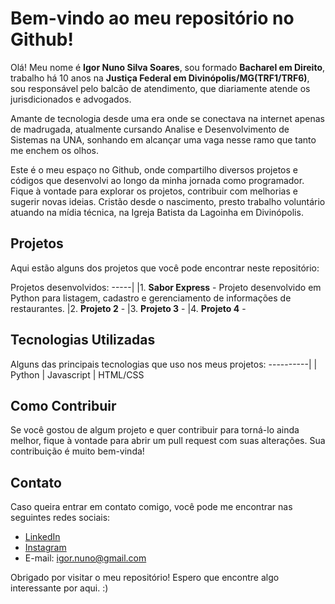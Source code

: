 # Bem-vindo ao meu repositório no Github!

Olá! Meu nome é **Igor Nuno Silva Soares**, sou formado **Bacharel em Direito**, trabalho há 10 anos na **Justiça Federal em Divinópolis/MG(TRF1/TRF6)**, sou responsável pelo balcão de atendimento, que diariamente atende os jurisdicionados e advogados.

Amante de tecnologia desde uma era onde se conectava na internet apenas de madrugada, atualmente cursando Analise e Desenvolvimento de Sistemas na UNA, sonhando em alcançar uma vaga nesse ramo que tanto me enchem os olhos.

Este é o meu espaço no Github, onde compartilho diversos projetos e códigos que desenvolvi ao longo da minha jornada como programador. Fique à vontade para explorar os projetos, contribuir com melhorias e sugerir novas ideias.
Cristão desde o nascimento, presto trabalho voluntário atuando na mídia técnica, na Igreja Batista da Lagoinha em Divinópolis.

## Projetos

Aqui estão alguns dos projetos que você pode encontrar neste repositório:

Projetos desenvolvidos:
-----|
|1. **Sabor Express** - Projeto desenvolvido em Python para listagem, cadastro e gerenciamento de informações de restaurantes.
|2. **Projeto 2** -
|3. **Projeto 3** - 
|4. **Projeto 4** -

## Tecnologias Utilizadas

Alguns das principais tecnologias que uso nos meus projetos:
----------|
| Python
| Javascript
| HTML/CSS

## Como Contribuir

Se você gostou de algum projeto e quer contribuir para torná-lo ainda melhor, fique à vontade para abrir um pull request com suas alterações. Sua contribuição é muito bem-vinda!

## Contato

Caso queira entrar em contato comigo, você pode me encontrar nas seguintes redes sociais:

- [LinkedIn](https://www.linkedin.com/in/igor-nuno/)
- [Instagram](http://www.instagram.com/gornuno/)
- E-mail: igor.nuno@gmail.com

Obrigado por visitar o meu repositório! Espero que encontre algo interessante por aqui. :)
